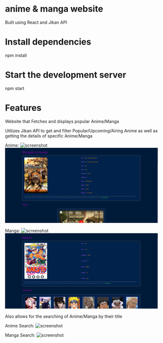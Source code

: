 
# anime & manga website
Built using React and Jikan API

# Install dependencies
npm install

# Start the development server
npm start

# Features
Website that Fetches and displays popular Anime/Manga

Utilizes Jikan API to get and filter Popular/Upcoming/Airing Anime as well as getting the details of specific Anime/Manga

Anime:
![screenshot](AnimeMangaWebsiteScreenShot1.png)
![screenshot](AnimeMangaWebsiteScreenShot5.png)

Manga:
![screenshot](AnimeMangaWebsiteScreenShot2.png)
![screenshot](AnimeMangaWebsiteScreenShot6.png)

Also allows for the searching of Anime/Manga by their title

Anime Search:
![screenshot](AnimeMangaWebsiteScreenShot3.png)

Manga Search:
![screenshot](AnimeMangaWebsiteScreenShot4.png)
